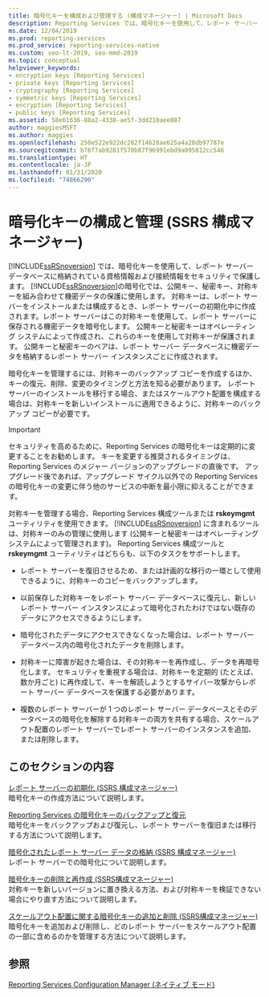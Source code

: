 ```yaml
---
title: 暗号化キーを構成および管理する (構成マネージャー) | Microsoft Docs
description: Reporting Services では、暗号化キーを使用して、レポート サーバー データベースに格納されている資格情報および接続情報をセキュリティで保護します。
ms.date: 12/04/2019
ms.prod: reporting-services
ms.prod_service: reporting-services-native
ms.custom: seo-lt-2019, seo-mmd-2019
ms.topic: conceptual
helpviewer_keywords:
- encryption keys [Reporting Services]
- private keys [Reporting Services]
- cryptography [Reporting Services]
- symmetric keys [Reporting Services]
- encryption [Reporting Services]
- public keys [Reporting Services]
ms.assetid: 58e61636-88a2-4338-ae5f-3dd210aee887
author: maggiesMSFT
ms.author: maggies
ms.openlocfilehash: 250e522e922dc282f14628ae625a4a28db97787e
ms.sourcegitcommit: b78f7ab9281f570b87f96991ebd9a095812cc546
ms.translationtype: HT
ms.contentlocale: ja-JP
ms.lasthandoff: 01/31/2020
ms.locfileid: "74866290"
---
```

# <a name="configure-and-manage-encryption-keys-ssrs-configuration-manager"></a>暗号化キーの構成と管理 (SSRS 構成マネージャー)
  [!INCLUDE[ssRSnoversion](../../includes/ssrsnoversion-md.md)] では、暗号化キーを使用して、レポート サーバー データベースに格納されている資格情報および接続情報をセキュリティで保護します。 [!INCLUDE[ssRSnoversion](../../includes/ssrsnoversion-md.md)]の暗号化では、公開キー、秘密キー、対称キーを組み合わせて機密データの保護に使用します。 対称キーは、レポート サーバーをインストールまたは構成するとき、レポート サーバーの初期化中に作成されます。レポート サーバーはこの対称キーを使用して、レポート サーバーに保存される機密データを暗号化します。 公開キーと秘密キーはオペレーティング システムによって作成され、これらのキーを使用して対称キーが保護されます。 公開キーと秘密キーのペアは、レポート サーバー データベースに機密データを格納するレポート サーバー インスタンスごとに作成されます。  
  
 暗号化キーを管理するには、対称キーのバックアップ コピーを作成するほか、キーの復元、削除、変更のタイミングと方法を知る必要があります。 レポート サーバーのインストールを移行する場合、またはスケールアウト配置を構成する場合は、対称キーを新しいインストールに適用できるように、対称キーのバックアップ コピーが必要です。  
  
> [!IMPORTANT]  
>  セキュリティを高めるために、Reporting Services の暗号化キーは定期的に変更することをお勧めします。 キーを変更する推奨されるタイミングは、Reporting Services のメジャー バージョンのアップグレードの直後です。 アップグレード後であれば、アップグレード サイクル以外での Reporting Services の暗号化キーの変更に伴う他のサービスの中断を最小限に抑えることができます。  
  
 対称キーを管理する場合、Reporting Services 構成ツールまたは **rskeymgmt** ユーティリティを使用できます。 [!INCLUDE[ssRSnoversion](../../includes/ssrsnoversion-md.md)] に含まれるツールは、対称キーのみの管理に使用します (公開キーと秘密キーはオペレーティング システムによって管理されます)。 Reporting Services 構成ツールと **rskeymgmt** ユーティリティはどちらも、以下のタスクをサポートします。  
  
-   レポート サーバーを復旧させるため、または計画的な移行の一環として使用できるように、対称キーのコピーをバックアップします。  
  
-   以前保存した対称キーをレポート サーバー データベースに復元し、新しいレポート サーバー インスタンスによって暗号化されたわけではない既存のデータにアクセスできるようにします。  
  
-   暗号化されたデータにアクセスできなくなった場合は、レポート サーバー データベース内の暗号化されたデータを削除します。  
  
-   対称キーに障害が起きた場合は、その対称キーを再作成し、データを再暗号化します。 セキュリティを重視する場合は、対称キーを定期的 (たとえば、数か月ごと) に再作成して、キーを解読しようとするサイバー攻撃からレポート サーバー データベースを保護する必要があります。  
  
-   複数のレポート サーバーが 1 つのレポート サーバー データベースとそのデータベースの暗号化を解除する対称キーの両方を共有する場合、スケールアウト配置のレポート サーバーでレポート サーバーのインスタンスを追加、または削除します。  
  
## <a name="in-this-section"></a>このセクションの内容  
 [レポート サーバーの初期化 &#40;SSRS 構成マネージャー&#41;](../../reporting-services/install-windows/ssrs-encryption-keys-initialize-a-report-server.md)  
 暗号化キーの作成方法について説明します。  
  
 [Reporting Services の暗号化キーのバックアップと復元](../../reporting-services/install-windows/ssrs-encryption-keys-back-up-and-restore-encryption-keys.md)  
 暗号化キーをバックアップおよび復元し、レポート サーバーを復旧または移行する方法について説明します。  
  
 [暗号化されたレポート サーバー データの格納 &#40;SSRS 構成マネージャー&#41;](../../reporting-services/install-windows/ssrs-encryption-keys-store-encrypted-report-server-data.md)  
 レポート サーバーでの暗号化について説明します。  
  
 [暗号化キーの削除と再作成 &#40;SSRS構成マネージャー&#41;](../../reporting-services/install-windows/ssrs-encryption-keys-delete-and-re-create-encryption-keys.md)  
 対称キーを新しいバージョンに置き換える方法、および対称キーを検証できない場合にやり直す方法について説明します。  
  
 [スケールアウト配置に関する暗号化キーの追加と削除 &#40;SSRS構成マネージャー&#41;](../../reporting-services/install-windows/add-and-remove-encryption-keys-for-scale-out-deployment.md)  
 暗号化キーを追加および削除し、どのレポート サーバーをスケールアウト配置の一部に含めるのかを管理する方法について説明します。  
  
## <a name="see-also"></a>参照  
[Reporting Services Configuration Manager (ネイティブ モード)](../../reporting-services/install-windows/reporting-services-configuration-manager-native-mode.md)
